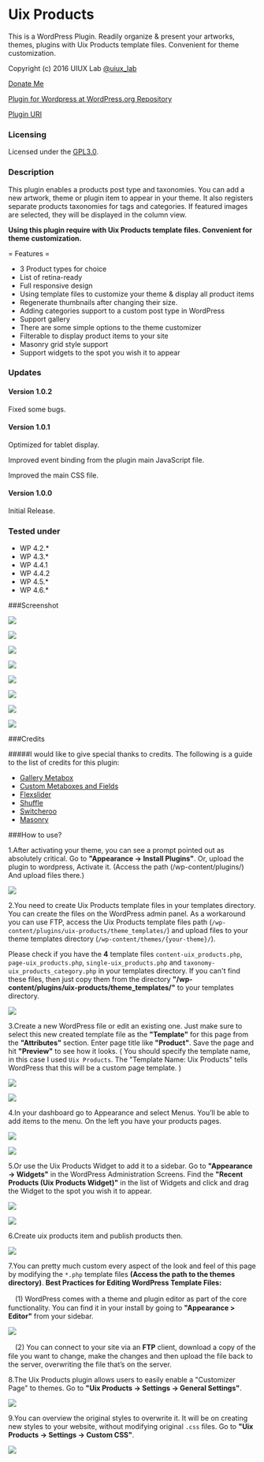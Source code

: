 # Uix Products
This is a WordPress Plugin. Readily organize & present your artworks, themes, plugins with Uix Products template files. Convenient for theme customization.

Copyright (c) 2016 UIUX Lab [@uiux_lab](https://twitter.com/uiux_lab)

[Donate Me](https://www.paypal.com/cgi-bin/webscr?cmd=_s-xclick&hosted_button_id=PYZLU7UZNQ6CE)

[Plugin for Wordpress at WordPress.org Repository](https://wordpress.org/plugins/uix-products/)

[Plugin URI](https://uiux.cc/wp-plugins/uix-products/)

### Licensing

Licensed under the [GPL3.0](http://www.gnu.org/licenses/gpl-3.0.en.html).

### Description


This plugin enables a products post type and taxonomies. You can add a new artwork, theme or plugin item to appear in your theme. It also registers separate products taxonomies for tags and categories. If featured images are selected, they will be displayed in the column view.

**Using this plugin require with Uix Products template files. Convenient for theme customization.**

= Features =

* 3 Product types for choice
* List of retina-ready
* Full responsive design
* Using template files to customize your theme & display all product items
* Regenerate thumbnails after changing their size.
* Adding categories support to a custom post type in WordPress
* Support gallery
* There are some simple options to the theme customizer
* Filterable to display product items to your site
* Masonry grid style support
* Support widgets to the spot you wish it to appear


### Updates 

#### Version 1.0.2

Fixed some bugs.


#### Version 1.0.1

Optimized for tablet display.

Improved event binding from the plugin main JavaScript file.

Improved the main CSS file.


#### Version 1.0.0

Initial Release.


### Tested under

- WP 4.2.*
- WP 4.3.*
- WP 4.4.1
- WP 4.4.2
- WP 4.5.*
- WP 4.6.*


###Screenshot

![](https://github.com/xizon/Uix-Products/blob/master/assets/screenshot-1.jpg)

![](https://github.com/xizon/Uix-Products/blob/master/assets/screenshot-2.jpg)

![](https://github.com/xizon/Uix-Products/blob/master/assets/screenshot-3.jpg)

![](https://github.com/xizon/Uix-Products/blob/master/assets/screenshot-4.jpg)

![](https://github.com/xizon/Uix-Products/blob/master/assets/screenshot-5.jpg)

![](https://github.com/xizon/Uix-Products/blob/master/assets/screenshot-6.jpg)

![](https://github.com/xizon/Uix-Products/blob/master/assets/screenshot-7.jpg)

![](https://github.com/xizon/Uix-Products/blob/master/assets/screenshot-8.jpg)



###Credits

#####I would like to give special thanks to credits. The following is a guide to the list of credits for this plugin:

- [Gallery Metabox](https://github.com/uixplorer/gallery-metabox)
- [Custom Metaboxes and Fields](https://github.com/WebDevStudios/Custom-Metaboxes-and-Fields-for-WordPress)
- [Flexslider](https://github.com/woothemes/FlexSlider)
- [Shuffle](https://github.com/Vestride/Shuffle)
- [Switcheroo](https://github.com/OriginalEXE/Switcheroo)
- [Masonry](http://masonry.desandro.com)


###How to use?

1.After activating your theme, you can see a prompt pointed out as absolutely critical. Go to **"Appearance -> Install Plugins"**.
Or, upload the plugin to wordpress, Activate it. (Access the path (/wp-content/plugins/) And upload files there.)

![](https://github.com/xizon/Uix-Products/blob/master/helper/img/plug.jpg)

2.You need to create Uix Products template files in your templates directory. You can create the files on the WordPress admin panel. As a workaround you can use FTP, access the Uix Products template files path (`/wp-content/plugins/uix-products/theme_templates/`) and upload files to your theme templates directory (`/wp-content/themes/{your-theme}/`).  


Please check if you have the **4** template files `content-uix_products.php`, `page-uix_products.php`, `single-uix_products.php` and `taxonomy-uix_products_category.php` in your templates directory. If you can't find these files, then just copy them from the directory **"/wp-content/plugins/uix-products/theme_templates/"** to your templates directory.

![](https://github.com/xizon/Uix-Products/blob/master/helper/img/temp.jpg)


3.Create a new WordPress file or edit an existing one. Just make sure to select this new created template file as the **"Template"** for this page from the **"Attributes"** section. Enter page title like **"Product"**. Save the page and hit **"Preview"** to see how it looks. ( You should specify the template name, in this case I used `Uix Products`. The "Template Name: Uix Products" tells WordPress that this will be a custom page template. )

![](https://github.com/xizon/Uix-Products/blob/master/helper/img/menu.jpg)

![](https://github.com/xizon/Uix-Products/blob/master/helper/img/add-page.jpg)

4.In your dashboard go to Appearance and select Menus. You’ll be able to add items to the menu. On the left you have your products pages.

![](https://github.com/xizon/Uix-Products/blob/master/helper/img/add-menu-1.jpg)

![](https://github.com/xizon/Uix-Products/blob/master/helper/img/add-menu-2.jpg)


5.Or use the Uix Products Widget to add it to a sidebar. Go to **"Appearance -> Widgets"** in the WordPress Administration Screens. Find the **"Recent Products (Uix Products Widget)"** in the list of Widgets and click and drag the Widget to the spot you wish it to appear.

![](https://github.com/xizon/Uix-Products/blob/master/helper/img/widget-1.jpg)

![](https://github.com/xizon/Uix-Products/blob/master/helper/img/widget-2.jpg)



6.Create uix products item and publish products then.

![](https://github.com/xizon/Uix-Products/blob/master/helper/img/add-item.jpg)


7.You can pretty much custom every aspect of the look and feel of this page by modifying the `*.php` template files **(Access the path to the themes directory)**. **Best Practices for Editing WordPress Template Files:**

　(1) WordPress comes with a theme and plugin editor as part of the core functionality. You can find it in your install by going to **"Appearance > Editor"** from your sidebar.
  
  ![](https://github.com/xizon/Uix-Products/blob/master/helper/img/editor.jpg)

　(2) You can connect to your site via an **FTP** client, download a copy of the file you want to change, make the changes and then upload the file back to the server, overwriting the file that’s on the server.



8.The Uix Products plugin allows users to easily enable a "Customizer Page" to themes. Go to **"Uix Products -> Settings -> General Settings"**.

![](https://github.com/xizon/Uix-Products/blob/master/helper/img/customize.jpg)


9.You can overview the original styles to overwrite it. It will be on creating new styles to your website, without modifying original `.css` files. Go to **"Uix Products -> Settings -> Custom CSS"**.

![](https://github.com/xizon/Uix-Products/blob/master/helper/img/css.jpg)
